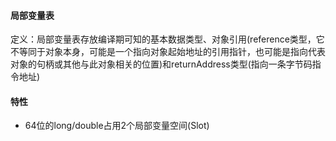 #### 局部变量表 ####
定义：局部变量表存放编译期可知的基本数据类型、对象引用(reference类型，它不等同于对象本身，可能是一个指向对象起始地址的引用指针，也可能是指向代表对象的句柄或其他与此对象相关的位置)和returnAddress类型(指向一条字节码指令地址)

#### 特性 ####
+ 64位的long/double占用2个局部变量空间(Slot)